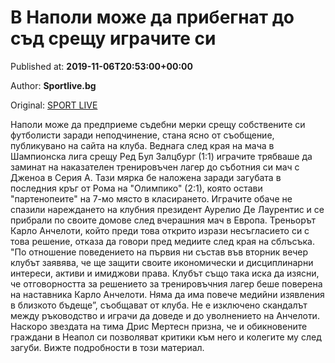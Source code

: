 
# В Наполи може да прибегнат до съд срещу играчите си

Published at: **2019-11-06T20:53:00+00:00**

Author: **Sportlive.bg**

Original: [SPORT LIVE](https://www.sportlive.bg/worldfootball/italy/v-napoli-mozhe-da-pribegnat-do-syd-sreshtu-igrachite-si-1403695.html)

Наполи може да предприеме съдебни мерки срещу собствените си футболисти заради неподчинение, стана ясно от съобщение, публикувано на сайта на клуба. Веднага след края на мача в Шампионска лига срещу Ред Бул Залцбург (1:1) играчите трябваше да заминат на наказателен тренировъчен лагер до съботния си мач с Дженоа в Серия А. Тази мярка бе наложена заради загубата в последния кръг от Рома на "Олимпико" (2:1), която остави "партенопеите" на 7-мо място в класирането.
Играчите обаче не спазили нареждането на клубния президент Аурелио Де Лаурентис и се прибрали по своите домове след вчерашния мач в Европа. Треньорът Карло Анчелоти, който преди това открито изрази несъгласието си с това решение, отказа да говори пред медиите след края на сблъсъка.
"По отношение поведението на първия ни състав във вторник вечер клубът заявява, че ще защити своите икономически и дисциплинарни интереси, активи и имиджови права. Клубът също така иска да изясни, че отговорността за решението за тренировъчния лагер беше поверена на наставника Карло Анчелоти. Няма да има повече медийни изявления в близкото бъдеще”, съобщават от клуба. Не е изключено скандалът между ръководство и играчи да доведе и до уволнението на Анчелоти. Наскоро звездата на тима Дрис Мертесн призна, че и обикновените граждани в Неапол си позволяват критики към него и колегите му след загуби. Вижте подробности в този материал. 
